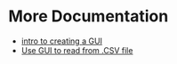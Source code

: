# More Documentation

* [intro to creating a GUI](https://github.com/herereadthis/lutra/blob/master/rpi_org_projects/01_gui_test.py)
* [Use GUI to read from .CSV file](https://github.com/herereadthis/lutra/blob/master/rpi_org_projects/02_csv_read_write.py)